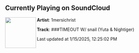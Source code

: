 ## Currently Playing on SoundCloud

[<img align="left" width="100" src="https://i1.sndcdn.com/artworks-18n34I6StWobWmyS-zshuzg-t500x500.jpg">](https://soundcloud.com/m3rsi/timeout-w-snail-yuta-nightiger)

**Artist**: 1mersichrist 

**Track**: ###TIMEOUT W/ snail (Yuta & Nightiger)

Last updated at 1/15/2025, 12:25:02 PM
